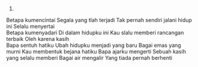 1.
Betapa kumencintai
Segala yang tlah terjadi
Tak pernah sendiri jalani hidup ini
Selalu menyertai
<br>
Betapa kumenyadari
Di dalam hidupku ini
Kau slalu memberi rancangan terbaik
Oleh karena kasih
<br>
Bapa sentuh hatiku
Ubah hidupku menjadi yang baru
Bagai emas yang murni
Kau membentuk bejana hatiku
Bapa ajarku mengerti
Sebuah kasih yang selalu memberi
Bagai air mengalir
Yang tiada pernah berhenti